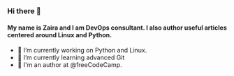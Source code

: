 ### Hi there 👋

#### My name is Zaira and I am DevOps consultant. I also author useful articles centered around Linux and Python.

<!--
**zairahira/zairahira** is a ✨ _special_ ✨ repository because its `README.md` (this file) appears on your GitHub profile.
-->


- 🔭 I’m currently working on Python and Linux.
- 🌱 I’m currently learning advanced Git
- 💬 I'm an author at @freeCodeCamp.
